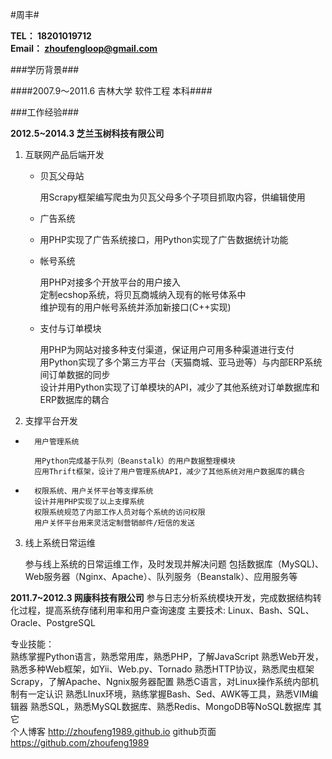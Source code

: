 #周丰#

**TEL：  18201019712**   
**Email： zhoufengloop@gmail.com**

###学历背景###

####2007.9～2011.6   吉林大学   软件工程  本科####


###工作经验###

**2012.5~2014.3      芝兰玉树科技有限公司**

1.  互联网产品后端开发

    +   贝瓦父母站

        用Scrapy框架编写爬虫为贝瓦父母多个子项目抓取内容，供编辑使用

    +   广告系统

    +   用PHP实现了广告系统接口，用Python实现了广告数据统计功能

    +   帐号系统

        用PHP对接多个开放平台的用户接入  
        定制ecshop系统，将贝瓦商城纳入现有的帐号体系中  
        维护现有的用户帐号系统并添加新接口(C++实现)  

    +   支付与订单模块

        用PHP为网站对接多种支付渠道，保证用户可用多种渠道进行支付  
        用Python实现了多个第三方平台（天猫商城、亚马逊等）与内部ERP系统间订单数据的同步  
        设计并用Python实现了订单模块的API，减少了其他系统对订单数据库和ERP数据库的耦合  

2.  支撑平台开发

+       用户管理系统

        用Python完成基于队列（Beanstalk）的用户数据整理模块
        应用Thrift框架，设计了用户管理系统API，减少了其他系统对用户数据库的耦合

+       权限系统、用户关怀平台等支撑系统
        设计并用PHP实现了以上支撑系统
        权限系统规范了内部工作人员对每个系统的访问权限
        用户关怀平台用来灵活定制营销邮件/短信的发送

3.  线上系统日常运维

    参与线上系统的日常运维工作，及时发现并解决问题
    包括数据库（MySQL)、Web服务器（Nginx、Apache）、队列服务（Beanstalk）、应用服务等

**2011.7~2012.3   网康科技有限公司**
        参与日志分析系统模块开发，完成数据结构转化过程，提高系统存储利用率和用户查询速度
主要技术:   Linux、Bash、SQL、Oracle、PostgreSQL


专业技能：                                                                           
        熟练掌握Python语言，熟悉常用库，熟悉PHP，了解JavaScript
        熟悉Web开发，熟悉多种Web框架，如Yii、Web.py、Tornado
        熟悉HTTP协议，熟悉爬虫框架Scrapy，了解Apache、Ngnix服务器配置
        熟悉C语言，对Linux操作系统内部机制有一定认识
        熟悉LInux环境，熟练掌握Bash、Sed、AWK等工具，熟悉VIM编辑器
        熟悉SQL，熟悉MySQL数据库、熟悉Redis、MongoDB等NoSQL数据库
其它                                                                                    
        个人博客  http://zhoufeng1989.github.io
        github页面  https://github.com/zhoufeng1989
